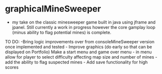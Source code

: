 # graphicalMineSweeper
  - my take on the classic minesweeper game built in java using jframe and jpanel. Still currently a work in progress however the core gamplay loop (minus ability to flag potential mines) is complete.
  
  TO DO:
    -Bring logic improvements over from consoleMineSweeper version once implemented and tested 
    - Improve graphics (do early so that can be displayed on Portfolio)
    Make a start menu and game over menu
    - in menu allow for player to select difficulty affecting map size and number of mines
    - add the ability to flag suspected mines
    - Add save functionality for high scores
